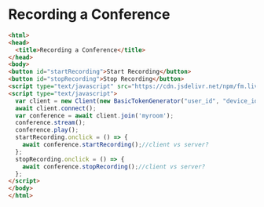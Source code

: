 # Recording a Conference
```html
<html>
<head>
  <title>Recording a Conference</title>
</head>
<body>
<button id="startRecording">Start Recording</button>
<button id="stopRecording">Stop Recording</button>
<script type="text/javascript" src="https://cdn.jsdelivr.net/npm/fm.liveswitch@latest/fm.liveswitch.js"></script>
<script type="text/javascript">
  var client = new Client(new BasicTokenGenerator("user_id", "device_id", "app_id", "secret"));
  await client.connect();
  var conference = await client.join('myroom');
  conference.stream();
  conference.play();
  startRecording.onclick = () => {
    await conference.startRecording();//client vs server?
  };
  stopRecording.onclick = () => {
    await conference.stopRecording();//client vs server?
  };
</script>
</body>
</html>
```
<!--stackedit_data:
eyJoaXN0b3J5IjpbNTE0ODM4OTUzLC0xOTc1NTE0NDk0LC0xMz
AxMjQ0OTM3LDE2ODQyMDkwNV19
-->